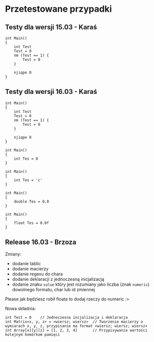# Przetestowane przypadki

## Testy dla wersji 15.03 - Karaś

```
int Main()
{
    int Test
    Test = 0
    nm (Test == 1) {
        Test = 0
    }

    njiqpe 0
}
```
## Testy dla wersji 16.03 - Karaś

```
int Main()
{
    int Test
    Test = 0
    nm (Test == 1) {
        Test = 0
    }

    njiqpe 0
}
```

```
int Main()
{
    int Tes = 0
}
```

```
int Main()
{
    int Tes = 'c'
}
```

```
int Main()
{
    double Tes = 0.0
}
```

```
int Main()
{
    float Tes = 0.0f
}
```

## Release 16.03 - Brzoza
Zmiany:
- dodanie tablic 
- dodanie macierzy
- dodanie regexu do chara
- dodanie deklaracji z jednoczesną inicjalizacją
- dodanie znaku `value` który jest rozumiany jako liczba (znak `numeric`) dowolnego formatu, char lub id zmiennej

Please jak będziesz robił floata to dodaj rzeczy do numeric :>

Nowa składnia:
```
int Test = 0    // Jednoczesna incjalizacja i deklaracja
int Matrix<x, y, z> = <wiersz; wiersz>  // Tworzenie macierzy o wymiarach x, y, z, przypisanie ma format <wiersz; wiersz; wiersz>
int Array[x][y][z] = [1, 2, 3, 4]       // Przypisywanie wartości kolejnym komórkom pamięci

```
